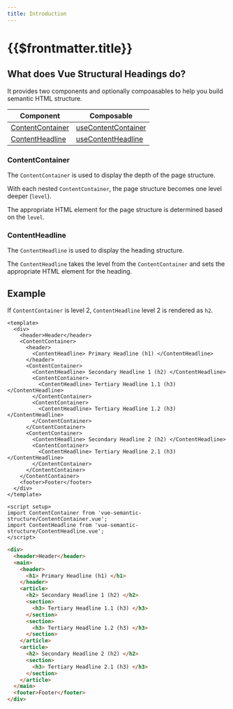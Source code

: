 ```yaml
---
title: Introduction
---
```


# {{$frontmatter.title}}

## What does Vue Structural Headings do?

It provides two components and optionally compoasables to help you build semantic HTML structure.

| Component | Composable |
| --- | --- |
| [ContentContainer](/components/content-container) | [useContentContainer](/composables/use-content-container) |
| [ContentHeadline](/components/content-headline) | [useContentHeadline](/composables/use-content-headline) |

### ContentContainer

The `ContentContainer` is used to display the depth of the page structure.

With each nested `ContentContainer`, the page structure becomes one level deeper (`level`).

The appropriate HTML element for the page structure is determined based on the `level`.

### ContentHeadline

The `ContentHeadline` is used to display the heading structure.

The `ContentHeadline` takes the level from the `ContentContainer` and sets the appropriate HTML element for the heading.

## Example

If `ContentContainer` is level 2, `ContentHeadline` level 2 is rendered as `h2`.

```vue
<template>
  <div>
    <header>Header</header>
    <ContentContainer>
      <header>
        <ContentHeadline> Primary Headline (h1) </ContentHeadline>
      </header>
      <ContentContainer>
        <ContentHeadline> Secondary Headline 1 (h2) </ContentHeadline>
        <ContentContainer>
          <ContentHeadline> Tertiary Headline 1.1 (h3) </ContentHeadline>
        </ContentContainer>
        <ContentContainer>
          <ContentHeadline> Tertiary Headline 1.2 (h3) </ContentHeadline>
        </ContentContainer>
      </ContentContainer>
      <ContentContainer>
        <ContentHeadline> Secondary Headline 2 (h2) </ContentHeadline>
        <ContentContainer>
          <ContentHeadline> Tertiary Headline 2.1 (h3) </ContentHeadline>
        </ContentContainer>
      </ContentContainer>
    </ContentContainer>
    <footer>Footer</footer>
  </div>
</template>

<script setup>
import ContentContainer from 'vue-semantic-structure/ContentContainer.vue';
import ContentHeadline from 'vue-semantic-structure/ContentHeadline.vue';
</script>
```

```html
<div>
  <header>Header</header>
  <main>
    <header>
      <h1> Primary Headline (h1) </h1>
    </header>
    <article>
      <h2> Secondary Headline 1 (h2) </h2>
      <section>
        <h3> Tertiary Headline 1.1 (h3) </h3>
      </section>
      <section>
        <h3> Tertiary Headline 1.2 (h3) </h3>
      </section>
    </article>
    <article>
      <h2> Secondary Headline 2 (h2) </h2>
      <section>
        <h3> Tertiary Headline 2.1 (h3) </h3>
      </section>
    </article>
  </main>
  <footer>Footer</footer>
</div>
```
